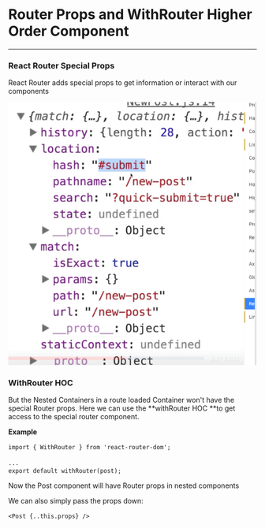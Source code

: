 # Router Props and WithRouter Higher Order Component

---

### React Router Special Props

React Router adds special props to get information or interact with our components

![](/assets/special_router_props.png)

### WithRouter HOC

But the Nested Containers in a route loaded Container won't have the special Router props. Here we can use the **withRouter HOC **to get access to the special router component. 

**Example**

```
import { WithRouter } from 'react-router-dom';

...
export default withRouter(post);
```

Now the Post component will have Router props in nested components 

We can also simply pass the props down:

```
<Post {..this.props} />
```





